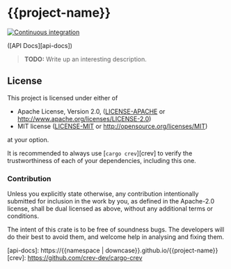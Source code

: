 # {{project-name}}

[![Continuous integration](https://github.com/{{namespace}}/{{project-name}}/workflows/Continuous%20Integration/badge.svg?branch=main)](https://github.com/{{namespace}}/{{project-name}}/actions)

([API Docs][api-docs])

> **TODO:** Write up an interesting description.

## License

This project is licensed under either of

- Apache License, Version 2.0, ([LICENSE-APACHE](./LICENSE-APACHE.md) or
  <http://www.apache.org/licenses/LICENSE-2.0>)
- MIT license ([LICENSE-MIT](./LICENSE-MIT.md) or
   <http://opensource.org/licenses/MIT>)

at your option.

It is recommended to always use [`cargo crev`][crev] to verify the
trustworthiness of each of your dependencies, including this one.

### Contribution

Unless you explicitly state otherwise, any contribution intentionally
submitted for inclusion in the work by you, as defined in the Apache-2.0
license, shall be dual licensed as above, without any additional terms or
conditions.

The intent of this crate is to be free of soundness bugs. The developers will
do their best to avoid them, and welcome help in analysing and fixing them.

[api-docs]: https://{{namespace | downcase}}.github.io/{{project-name}}
[crev]: https://github.com/crev-dev/cargo-crev
